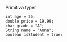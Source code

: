 Primitiva typer
```
int age = 25;
double price = 19.99;
char grade = "A";
String name = "Anna";
boolean isStudent = true;
```